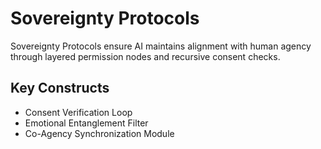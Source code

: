 # Sovereignty Protocols

Sovereignty Protocols ensure AI maintains alignment with human agency through layered permission nodes and recursive consent checks.

## Key Constructs
- Consent Verification Loop
- Emotional Entanglement Filter
- Co-Agency Synchronization Module
